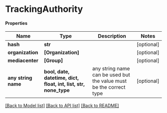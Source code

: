 # TrackingAuthority

#### Properties
Name | Type | Description | Notes
------------ | ------------- | ------------- | -------------
**hash** | **str** |  | [optional] 
**organization** | **[Organization]** |  | [optional] 
**mediacenter** | **[Group]** |  | [optional] 
**any string name** | **bool, date, datetime, dict, float, int, list, str, none_type** | any string name can be used but the value must be the correct type | [optional]

[[Back to Model list]](../README.md#documentation-for-models) [[Back to API list]](../README.md#documentation-for-api-endpoints) [[Back to README]](../README.md)

